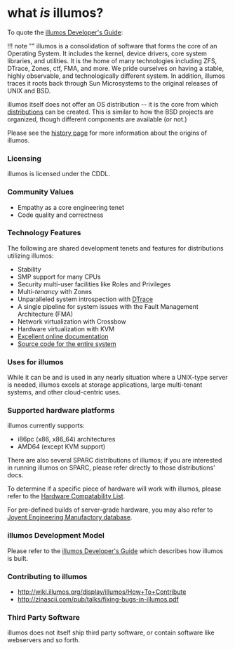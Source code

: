 # what *is* illumos?

To quote the [illumos Developer's Guide](http://illumos.org/books/dev/):

!!! note ""
    illumos is a consolidation of software that forms the core of an Operating
    System. It includes the kernel, device drivers, core system libraries, and
    utilities. It is the home of many technologies including ZFS, DTrace, Zones,
    ctf, FMA, and more. We pride ourselves on having a stable, highly
    observable, and technologically different system. In addition, illumos
    traces it roots back through Sun Microsystems to the original releases of
    UNIX and BSD.

illumos itself does not offer an OS distribution -- it is the core from which
[distributions](distro.md) can be created. This is similar to how the BSD projects are
organized, though different components are available (or not.)

Please see the [history page](history.md) for more information about the
origins of illumos.

### Licensing

illumos is licensed under the CDDL.

### Community Values

* Empathy as a core engineering tenet
* Code quality and correctness

### Technology Features

The following are shared development tenets and features for distributions utilizing illumos:

* Stability
* SMP support for many CPUs
* Security multi-user facilities like Roles and Privileges
* Multi-_tenancy_ with Zones
* Unparalleled system introspection with [DTrace](http://dtrace.org/guide/)
* A single pipeline for system issues with the Fault Management Architecture (FMA)
* Network virtualization with Crossbow
* Hardware virtualization with KVM
* [Excellent online documentation](https://www.illumos.org/man/)
* [Source code for the entire system](https://github.com/illumos/illumos-gate)

### Uses for illumos

While it can be and is used in any nearly situation where a UNIX-type server is needed, illumos excels at storage applications, large multi-tenant systems, and other cloud-centric uses. 

### Supported hardware platforms

illumos currently supports: 

 * i86pc (x86, x86_64) architectures
 * AMD64 (except KVM support)
  
There are also several SPARC distributions of illumos; if you are interested in
running illumos on SPARC, please refer directly to those distributions' docs.

To determine if a specific piece of hardware will work with illumos, please
refer to the [Hardware Compatability List](https://www.illumos.org/hcl/).

For pre-defined builds of server-grade hardware, you may also refer to
[Joyent Engineering Manufactory
database](http://eng.joyent.com/manufacturing/bom.html).    

### illumos Development Model

Please refer to the [illumos Developer's Guide]() which describes how illumos
is built.

### Contributing to illumos

 * http://wiki.illumos.org/display/illumos/How+To+Contribute
 * http://zinascii.com/pub/talks/fixing-bugs-in-illumos.pdf

### Third Party Software

illumos does not itself ship third party software, or contain software like webservers and so forth. 

